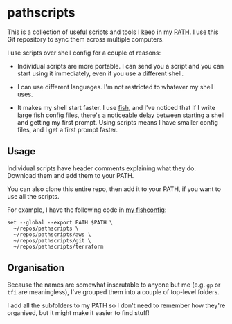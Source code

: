# pathscripts

This is a collection of useful scripts and tools I keep in my [PATH].
I use this Git repository to sync them across multiple computers.

I use scripts over shell config for a couple of reasons:

-   Individual scripts are more portable.
    I can send you a script and you can start using it immediately, even if you use a different shell.

-   I can use different languages.
    I'm not restricted to whatever my shell uses.

-   It makes my shell start faster.
    I use [fish], and I've noticed that if I write large fish config files, there's a noticeable delay between starting a shell and getting my first prompt.
    Using scripts means I have smaller config files, and I get a first prompt faster.

[PATH]: https://en.wikipedia.org/wiki/PATH_(variable)
[fish]: https://fishshell.com/

## Usage

Individual scripts have header comments explaining what they do.
Download them and add them to your PATH.

You can also clone this entire repo, then add it to your PATH, if you want to use all the scripts.

For example, I have the following code in [my fishconfig](https://github.com/alexwlchan/fishconfig/blob/main/config.fish#L5-L22):

```shell
set --global --export PATH $PATH \
  ~/repos/pathscripts \
  ~/repos/pathscripts/aws \
  ~/repos/pathscripts/git \
  ~/repos/pathscripts/terraform
```

## Organisation

Because the names are somewhat inscrutable to anyone but me (e.g. `gp` or `tfi` are meaningless), I've grouped them into a couple of top-level folders.

I add all the subfolders to my PATH so I don't need to remember how they're organised, but it might make it easier to find stuff!
